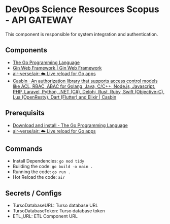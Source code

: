 # DevOps Science Resources Scopus - API GATEWAY

This component is responsible for system integration and authentication.

## Components

- [The Go Programming Language](https://go.dev/)
- [Gin Web Framework | Gin Web Framework](https://gin-gonic.com/)
- [air-verse/air: ☁️ Live reload for Go apps](https://github.com/air-verse/air)
- [Casbin · An authorization library that supports access control models like ACL, RBAC, ABAC for Golang, Java, C/C++, Node.js, Javascript, PHP, Laravel, Python, .NET (C#), Delphi, Rust, Ruby, Swift (Objective-C), Lua (OpenResty), Dart (Flutter) and Elixir | Casbin](https://casbin.org/)


## Prerequisits

- [Download and install - The Go Programming Language](https://go.dev/doc/install)
- [air-verse/air: ☁️ Live reload for Go apps](https://github.com/air-verse/air)

## Commands

- Install Dependencies: `go mod tidy`
- Building the code: `go build -o main .`
- Running the code: `go run .`
- Hot Reload the code: `air`


## Secrets / Configs

- TursoDatabaseURL: Turso database URL
- TursoDatabaseToken: Turso database token
- ETL_URL: ETL Component URL